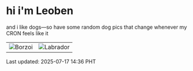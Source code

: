# hi i'm Leoben

and i like dogs—so have some random dog pics that change whenever my CRON feels like it

|  |  |
|--------|----------|
| ![Borzoi](https://random-dog-vercel.vercel.app/api/random-borzoi?v=1752734192) | ![Labrador](https://random-dog-vercel.vercel.app/api/random-labrador?v=1752734192) |

Last updated: 2025-07-17 14:36 PHT
